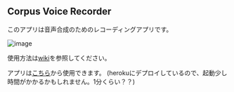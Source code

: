 Corpus Voice Recorder
---

このアプリは音声合成のためのレコーディングアプリです。

![image](https://user-images.githubusercontent.com/48346627/184543418-44abb74e-3137-4f9e-947d-32354249c552.png)


使用方法は[wiki](https://github.com/w-okada/voice-recorder/wiki)を参照してください。

アプリは[こちら](https://corpus-voice-recorder.herokuapp.com/frontend/index.html)から使用できます。
(herokuにデプロイしているので、起動少し時間がかかるかもしれません。1分くらい？？)


